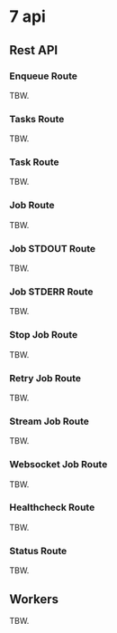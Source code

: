 # 7 api

## Rest API

### Enqueue Route

TBW.

### Tasks Route

TBW.

### Task Route

TBW.

### Job Route

TBW.

### Job STDOUT Route

TBW.

### Job STDERR Route

TBW.

### Stop Job Route

TBW.

### Retry Job Route

TBW.

### Stream Job Route

TBW.

### Websocket Job Route

TBW.

### Healthcheck Route

TBW.

### Status Route

TBW.

## Workers

TBW.
